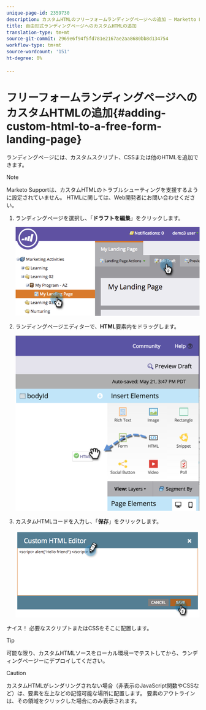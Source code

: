 ```yaml
---
unique-page-id: 2359730
description: カスタムHTMLのフリーフォームランディングページへの追加 — Marketto Docs — 製品ドキュメント
title: 自由形式ランディングページへのカスタムHTMLの追加
translation-type: tm+mt
source-git-commit: 2969e6f94f5fd781e2167ae2aa8680bb8d134754
workflow-type: tm+mt
source-wordcount: '151'
ht-degree: 0%

---
```



# フリーフォームランディングページへのカスタムHTMLの追加{#adding-custom-html-to-a-free-form-landing-page}

ランディングページには、カスタムスクリプト、CSSまたは他のHTMLを追加できます。

>[!NOTE]
>
>Marketo Supportは、カスタムHTMLのトラブルシューティングを支援するように設定されていません。 HTMLに関しては、Web開発者にお問い合わせください。

1. ランディングページを選択し、「**ドラフトを編集**」をクリックします。

   ![](assets/image2014-9-17-12-3a2-3a15.png)

1. ランディングページエディターで、**HTML**&#x200B;要素内をドラッグします。

   ![](assets/image2015-5-21-15-3a52-3a42.png)

1. カスタムHTMLコードを入力し、「**保存**」をクリックします。

   ![](assets/image2014-9-17-12-3a3-3a39.png)

ナイス！ 必要なスクリプトまたはCSSをそこに配置します。

>[!TIP]
>
>可能な限り、カスタムHTMLソースをローカル環境ーでテストしてから、ランディングページーにデプロイしてください。

>[!CAUTION]
>
>カスタムHTMLがレンダリングされない場合（非表示のJavaScript関数やCSSなど）は、要素を左上などの記憶可能な場所に配置します。 要素のアウトラインは、その領域をクリックした場合にのみ表示されます。
